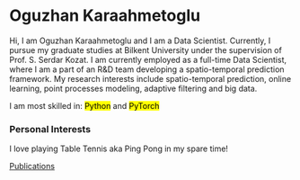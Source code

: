 # Oguzhan Karaahmetoglu

Hi, I am Oguzhan Karaahmetoglu and I am a Data Scientist. Currently, I pursue my graduate studies at Bilkent University under the supervision of Prof. S. Serdar Kozat. I am currently employed as a full-time Data Scientist, where I am a part of an R&D team developing a spatio-temporal prediction framework. My research interests include spatio-temporal prediction, online learning, point processes modeling, adaptive filtering and big data.

I am most skilled in: <mark>Python</mark> and <mark>PyTorch</mark>

### Personal Interests

I love playing Table Tennis aka Ping Pong in my spare time!

[Publications](publications.md)
